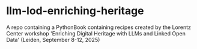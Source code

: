 # llm-lod-enriching-heritage
A repo containing a PythonBook containing recipes created by the Lorentz Center workshop 'Enriching Digital Heritage with LLMs and Linked Open Data' (Leiden, September 8-12, 2025)

